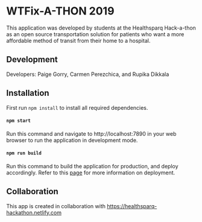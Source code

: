 # WTFix-A-THON 2019 

This application was developed by students at the Healthsparq Hack-a-thon as an open source transportation solution for patients who want a more affordable method of transit from their home to a hospital.

## Development

Developers: Paige Gorry, Carmen Perezchica, and Rupika Dikkala

## Installation

First run `npm install` to install all required dependencies. 

#### `npm start`

Run this command and navigate to http://localhost:7890 in your web browser to run the application in development mode.

#### `npm run build`

Run this command to build the application for production, and deploy accordingly. 
Refer to this [page](https://facebook.github.io/create-react-app/docs/deployment) for more information on deployment.

## Collaboration

This app is created in collaboration with https://healthsparq-hackathon.netlify.com
